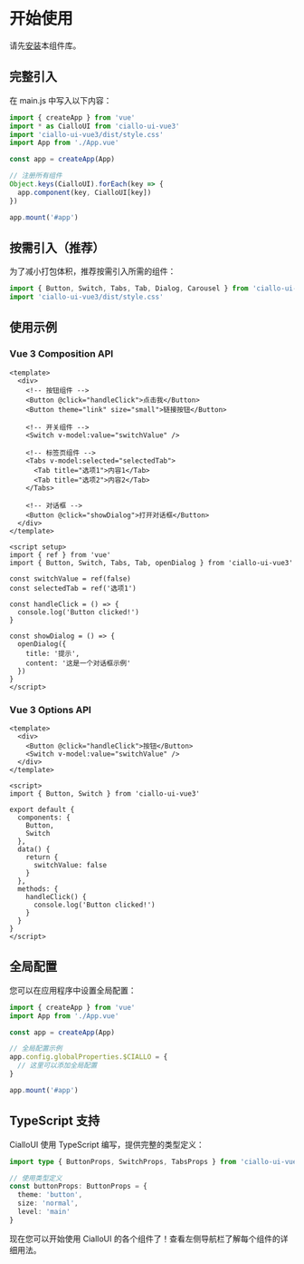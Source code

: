 # 开始使用

请先[安装](#/doc/install)本组件库。

## 完整引入

在 main.js 中写入以下内容：

```javascript
import { createApp } from 'vue'
import * as CialloUI from 'ciallo-ui-vue3'
import 'ciallo-ui-vue3/dist/style.css'
import App from './App.vue'

const app = createApp(App)

// 注册所有组件
Object.keys(CialloUI).forEach(key => {
  app.component(key, CialloUI[key])
})

app.mount('#app')
```

## 按需引入（推荐）

为了减小打包体积，推荐按需引入所需的组件：

```javascript
import { Button, Switch, Tabs, Tab, Dialog, Carousel } from 'ciallo-ui-vue3'
import 'ciallo-ui-vue3/dist/style.css'
```

## 使用示例

### Vue 3 Composition API

```vue
<template>
  <div>
    <!-- 按钮组件 -->
    <Button @click="handleClick">点击我</Button>
    <Button theme="link" size="small">链接按钮</Button>
    
    <!-- 开关组件 -->
    <Switch v-model:value="switchValue" />
    
    <!-- 标签页组件 -->
    <Tabs v-model:selected="selectedTab">
      <Tab title="选项1">内容1</Tab>
      <Tab title="选项2">内容2</Tab>
    </Tabs>
    
    <!-- 对话框 -->
    <Button @click="showDialog">打开对话框</Button>
  </div>
</template>

<script setup>
import { ref } from 'vue'
import { Button, Switch, Tabs, Tab, openDialog } from 'ciallo-ui-vue3'

const switchValue = ref(false)
const selectedTab = ref('选项1')

const handleClick = () => {
  console.log('Button clicked!')
}

const showDialog = () => {
  openDialog({
    title: '提示',
    content: '这是一个对话框示例'
  })
}
</script>
```

### Vue 3 Options API

```vue
<template>
  <div>
    <Button @click="handleClick">按钮</Button>
    <Switch v-model:value="switchValue" />
  </div>
</template>

<script>
import { Button, Switch } from 'ciallo-ui-vue3'

export default {
  components: {
    Button,
    Switch
  },
  data() {
    return {
      switchValue: false
    }
  },
  methods: {
    handleClick() {
      console.log('Button clicked!')
    }
  }
}
</script>
```

## 全局配置

您可以在应用程序中设置全局配置：

```javascript
import { createApp } from 'vue'
import App from './App.vue'

const app = createApp(App)

// 全局配置示例
app.config.globalProperties.$CIALLO = {
  // 这里可以添加全局配置
}

app.mount('#app')
```

## TypeScript 支持

CialloUI 使用 TypeScript 编写，提供完整的类型定义：

```typescript
import type { ButtonProps, SwitchProps, TabsProps } from 'ciallo-ui-vue3'

// 使用类型定义
const buttonProps: ButtonProps = {
  theme: 'button',
  size: 'normal',
  level: 'main'
}
```

现在您可以开始使用 CialloUI 的各个组件了！查看左侧导航栏了解每个组件的详细用法。